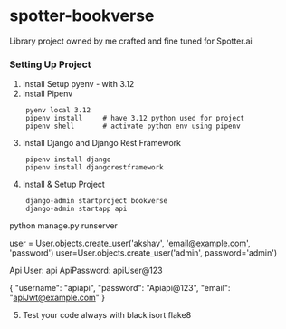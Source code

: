 # spotter-bookverse
Library project owned by me crafted and fine tuned for Spotter.ai



### Setting Up Project

1. Install Setup pyenv - with 3.12
2. Install Pipenv

```
    pyenv local 3.12
    pipenv install     # have 3.12 python used for project
    pipenv shell       # activate python env using pipenv

```
3. Install Django and Django Rest Framework

```
    pipenv install django
    pipenv install djangorestframework

```

4. Install & Setup Project

```
    django-admin startproject bookverse
    django-admin startapp api

```


python manage.py runserver

user = User.objects.create_user('akshay', 'email@example.com', 'password')
user=User.objects.create_user('admin', password='admin')

Api User: api
ApiPassword: apiUser@123


{
    "username": "apiapi",
    "password": "Apiapi@123",
    "email": "apiJwt@example.com"
}


5. Test your code always with
black
isort
flake8
